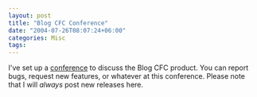 ```yaml
---
layout: post
title: "Blog CFC Conference"
date: "2004-07-26T08:07:24+06:00"
categories: Misc 
tags: 
---
```


I've set up a <a href="http://www.camdenfamily.com/morpheus/forums/forums.cfm?conferenceid=4">conference</a> to discuss the Blog CFC product. You can report bugs, request new features, or whatever at this conference. Please note that I will <i>always</i> post new releases here.